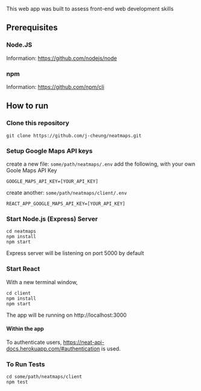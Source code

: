 This web app was built to assess front-end web development skills 

## Prerequisites

### Node.JS

Information: https://github.com/nodejs/node

### npm 

Information: https://github.com/npm/cli 

## How to run

### Clone this repository

```
git clone https://github.com/j-cheung/neatmaps.git
```

### Setup Google Maps API keys

create a new file: `some/path/neatmaps/.env`
add the following, with your own Goole Maps API Key
```
GOOGLE_MAPS_API_KEY=[YOUR_API_KEY]
```

create another: `some/path/neatmaps/client/.env`
```
REACT_APP_GOOGLE_MAPS_API_KEY=[YOUR_API_KEY]
```

### Start Node.js (Express) Server

```
cd neatmaps
npm install
npm start
```
Express server will be listening on port 5000 by default

### Start React
With a new terminal window,

```
cd client
npm install
npm start
```

The app will be running on http://localhost:3000

#### Within the app
To authenticate users, https://neat-api-docs.herokuapp.com/#authentication is used.

### To Run Tests

```
cd some/path/neatmaps/client
npm test
```
